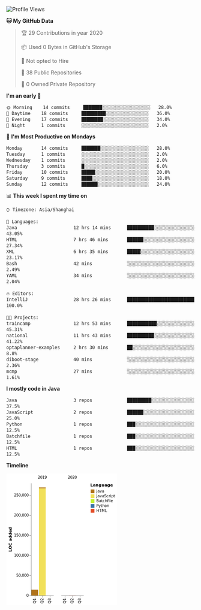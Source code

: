 <!--START_SECTION:waka-->
![Profile Views](http://img.shields.io/badge/Profile%20Views-111-blue)

**🐱 My GitHub Data** 

> 🏆 29 Contributions in year 2020
 > 
> 📦 Used 0 Bytes in GitHub's Storage 
 > 
> 🚫 Not opted to Hire
 > 
> 📜 38 Public Repositories 
 > 
> 🔑 0 Owned Private Repository 
 > 
**I'm an early 🐤** 

```text
🌞 Morning    14 commits     ███████░░░░░░░░░░░░░░░░░░   28.0% 
🌆 Daytime    18 commits     █████████░░░░░░░░░░░░░░░░   36.0% 
🌃 Evening    17 commits     ████████░░░░░░░░░░░░░░░░░   34.0% 
🌙 Night      1 commits      ░░░░░░░░░░░░░░░░░░░░░░░░░   2.0%

```
📅 **I'm Most Productive on Mondays** 

```text
Monday       14 commits     ███████░░░░░░░░░░░░░░░░░░   28.0% 
Tuesday      1 commits      ░░░░░░░░░░░░░░░░░░░░░░░░░   2.0% 
Wednesday    1 commits      ░░░░░░░░░░░░░░░░░░░░░░░░░   2.0% 
Thursday     3 commits      █░░░░░░░░░░░░░░░░░░░░░░░░   6.0% 
Friday       10 commits     █████░░░░░░░░░░░░░░░░░░░░   20.0% 
Saturday     9 commits      ████░░░░░░░░░░░░░░░░░░░░░   18.0% 
Sunday       12 commits     ██████░░░░░░░░░░░░░░░░░░░   24.0%

```


📊 **This week I spent my time on** 

```text
⌚︎ Timezone: Asia/Shanghai

💬 Languages: 
Java                     12 hrs 14 mins      ██████████░░░░░░░░░░░░░░░   43.05% 
HTML                     7 hrs 46 mins       ██████░░░░░░░░░░░░░░░░░░░   27.34% 
XML                      6 hrs 35 mins       █████░░░░░░░░░░░░░░░░░░░░   23.17% 
Bash                     42 mins             ░░░░░░░░░░░░░░░░░░░░░░░░░   2.49% 
YAML                     34 mins             ░░░░░░░░░░░░░░░░░░░░░░░░░   2.04%

🔥 Editors: 
IntelliJ                 28 hrs 26 mins      █████████████████████████   100.0%

🐱‍💻 Projects: 
traincamp                12 hrs 53 mins      ███████████░░░░░░░░░░░░░░   45.31% 
national                 11 hrs 43 mins      ██████████░░░░░░░░░░░░░░░   41.22% 
optaplanner-examples     2 hrs 30 mins       ██░░░░░░░░░░░░░░░░░░░░░░░   8.8% 
diboot-stage             40 mins             ░░░░░░░░░░░░░░░░░░░░░░░░░   2.36% 
mcmp                     27 mins             ░░░░░░░░░░░░░░░░░░░░░░░░░   1.61%

```

**I mostly code in Java** 

```text
Java                     3 repos             █████████░░░░░░░░░░░░░░░░   37.5% 
JavaScript               2 repos             ██████░░░░░░░░░░░░░░░░░░░   25.0% 
Python                   1 repos             ███░░░░░░░░░░░░░░░░░░░░░░   12.5% 
Batchfile                1 repos             ███░░░░░░░░░░░░░░░░░░░░░░   12.5% 
HTML                     1 repos             ███░░░░░░░░░░░░░░░░░░░░░░   12.5%

```


**Timeline**

![Chart not found](https://github.com/2720851545/2720851545/blob/master/charts/bar_graph.png) 


<!--END_SECTION:waka-->
